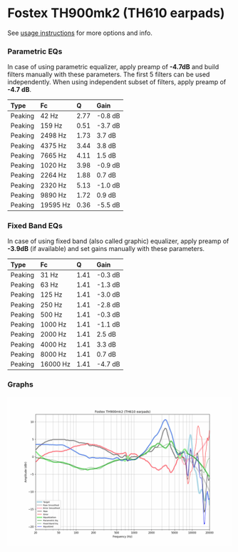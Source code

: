 # Fostex TH900mk2 (TH610 earpads)
See [usage instructions](https://github.com/jaakkopasanen/AutoEq#usage) for more options and info.

### Parametric EQs
In case of using parametric equalizer, apply preamp of **-4.7dB** and build filters manually
with these parameters. The first 5 filters can be used independently.
When using independent subset of filters, apply preamp of **-4.7 dB**.

| Type    | Fc       |    Q | Gain    |
|:--------|:---------|:-----|:--------|
| Peaking | 42 Hz    | 2.77 | -0.8 dB |
| Peaking | 159 Hz   | 0.51 | -3.7 dB |
| Peaking | 2498 Hz  | 1.73 | 3.7 dB  |
| Peaking | 4375 Hz  | 3.44 | 3.8 dB  |
| Peaking | 7665 Hz  | 4.11 | 1.5 dB  |
| Peaking | 1020 Hz  | 3.98 | -0.9 dB |
| Peaking | 2264 Hz  | 1.88 | 0.7 dB  |
| Peaking | 2320 Hz  | 5.13 | -1.0 dB |
| Peaking | 9890 Hz  | 1.72 | 0.9 dB  |
| Peaking | 19595 Hz | 0.36 | -5.5 dB |

### Fixed Band EQs
In case of using fixed band (also called graphic) equalizer, apply preamp of **-3.9dB**
(if available) and set gains manually with these parameters.

| Type    | Fc       |    Q | Gain    |
|:--------|:---------|:-----|:--------|
| Peaking | 31 Hz    | 1.41 | -0.3 dB |
| Peaking | 63 Hz    | 1.41 | -1.3 dB |
| Peaking | 125 Hz   | 1.41 | -3.0 dB |
| Peaking | 250 Hz   | 1.41 | -2.8 dB |
| Peaking | 500 Hz   | 1.41 | -0.3 dB |
| Peaking | 1000 Hz  | 1.41 | -1.1 dB |
| Peaking | 2000 Hz  | 1.41 | 2.5 dB  |
| Peaking | 4000 Hz  | 1.41 | 3.3 dB  |
| Peaking | 8000 Hz  | 1.41 | 0.7 dB  |
| Peaking | 16000 Hz | 1.41 | -4.7 dB |

### Graphs
![](./Fostex%20TH900mk2%20(TH610%20earpads).png)